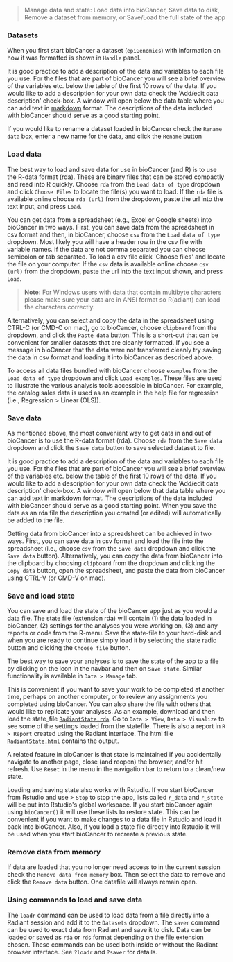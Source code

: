 > Manage data and state: Load data into bioCancer, Save data to disk, Remove a dataset from memory, or Save/Load the full state of the app


### Datasets

When you first start bioCancer a dataset (`epiGenomics`) with information on how it was formatted is shown in `Handle` panel.

It is good practice to add a description of the data and variables to each file you use. For the files that are part of bioCancer you will see a brief overview of the variables etc. below the table of the first 10 rows of the data. If you would like to add a description for your own data check the 'Add/edit data description' check-box. A window will open below the data table where you can add text in
<a href="http://rmarkdown.rstudio.com/authoring_pandoc_markdown.html" target="_blank">markdown</a> format. The descriptions of the data included with bioCancer should serve as a good starting point.

If you would like to rename a dataset loaded in bioCancer check the `Rename data` box, enter a new name for the data, and click the `Rename` button

### Load data

The best way to load and save data for use in bioCancer (and R) is to use the R-data format (rda). These are binary files that can be stored compactly and read into R quickly. Choose `rda` from the `Load data of type` dropdown and click `Choose Files` to locate the file(s) you want to load. If the `rda` file is available online choose `rda (url)` from the dropdown, paste the url into the text input, and press `Load`.

You can get data from a spreadsheet (e.g., Excel or Google sheets) into bioCancer in two ways. First, you can save data from the spreadsheet in csv format and then, in bioCancer, choose `csv` from the `Load data of type` dropdown. Most likely you will have a header row in the csv file with variable names. If the data are not comma separated you can choose semicolon or tab separated. To load a csv file click 'Choose files' and locate the file on your computer. If the `csv` data is available online choose `csv (url)` from the dropdown, paste the url into the text input shown, and press `Load`.

> **Note:** For Windows users with data that contain multibyte characters please make sure your data are in ANSI format so R(adiant) can load the characters correctly.

Alternatively, you can select and copy the data in the spreadsheet using CTRL-C (or CMD-C on mac), go to bioCancer, choose `clipboard` from the dropdown, and click the `Paste data` button. This is a short-cut that can be convenient for smaller datasets that are cleanly formatted. If you see a message in bioCancer that the data were not transferred cleanly try saving the data in csv format and loading it into bioCancer as described above.

To access all data files bundled with bioCancer choose `examples` from the `Load data of type` dropdown and click `Load examples`. These files are used to illustrate the various analysis tools accessible in bioCancer. For example, the catalog sales data is used as an example in the help file for regression (i.e., Regression > Linear (OLS)).

### Save data

As mentioned above, the most convenient way to get data in and out of bioCancer is to use the R-data format (rda). Choose `rda` from the `Save data` dropdown and click the `Save data` button to save selected dataset to file.

It is good practice to add a description of the data and variables to each file you use. For the files that are part of bioCancer you will see a brief overview of the variables etc. below the table of the first 10 rows of the data. If you would like to add a description for your own data check the 'Add/edit data description' check-box. A window will open below that data table where you can add text in
<a href="http://rmarkdown.rstudio.com/authoring_pandoc_markdown.html" target="_blank">markdown</a> format. The descriptions of the data included with bioCancer should serve as a good starting point. When you save the data as an rda file the description you created (or edited) will automatically be added to the file.

Getting data from bioCancer into a spreadsheet can be achieved in two ways. First, you can save data in csv format and load the file into the spreadsheet (i.e., choose `csv` from the `Save data` dropdown and click the `Save data` button). Alternatively, you can copy the data from bioCancer into the clipboard by choosing `clipboard` from the dropdown and clicking the `Copy data` button, open the spreadsheet, and paste the data from bioCancer using CTRL-V (or CMD-V on mac).

### Save and load state

You can save and load the state of the bioCancer app just as you would a data file. The state file (extension rda) will contain (1) the data loaded in bioCancer, (2) settings for the analyses you were working on, (3) and any reports or code from the R-menu. Save the state-file to your hard-disk and when you are ready to continue simply load it by selecting the state radio button and clicking the `Choose file` button.

The best way to save your analyses is to save the state of the app to a file by clicking on the <i title='Save' class='fa fa-save'></i> icon in the navbar and then on `Save state`. Similar functionality is available in `Data > Manage` tab.

This is convenient if you want to save your work to be completed at another time, perhaps on another computer, or to review any assignments you completed using bioCancer. You can also share the file with others that would like to replicate your analyses. As an example, download and then load the state_file [`RadiantState.rda`](https://vnijs.github.io/radiant/examples/RadiantState.rda). Go to `Data > View`, `Data > Visualize` to see some of the settings loaded from the statefile. There is also a report in `R > Report` created using the Radiant interface. The html file <a href="https://vnijs.github.io/radiant/examples/RadiantState.html" target="_blank">`RadiantState.html`</a> contains the output.

A related feature in bioCancer is that state is maintained if you accidentally navigate to another page, close (and reopen) the browser, and/or hit refresh. Use `Reset` in the <i title='Power off' class='fa fa-power-off'></i> menu in the navigation bar to return to a clean/new state.

Loading and saving state also works with Rstudio. If you start bioCancer from Rstudio and use <i title='Power off' class='fa fa-power-off'></i> > `Stop` to stop the app, lists called `r_data` and `r_state` will be put into Rstudio's global workspace. If you start bioCancer again using `bioCancer()` it will use these lists to restore state. This can be convenient if you want to make changes to a data file in Rstudio and load it back into bioCancer. Also, if you load a state file directly into Rstudio it will be used when you start bioCancer to recreate a previous state.

### Remove data from memory

If data are loaded that you no longer need access to in the current session check the `Remove data from memory` box. Then select the data to remove and click the `Remove data` button. One datafile will always remain open.

### Using commands to load and save data

The `loadr` command can be used to load data from a file directly into a Radiant session and add it to the `Datasets` dropdown. The `saver` command can be used to exact data from Radiant and save it to disk. Data can be loaded or saved as `rda` or `rds` format depending on the file extension chosen. These commands can be used both inside or without the Radiant browser interface. See `?loadr` and `?saver` for details.
